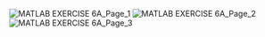 ![MATLAB EXERCISE 6A_Page_1](https://user-images.githubusercontent.com/77440902/139363021-b41b80a8-1e5f-49e0-a57b-e7c8083b1e69.jpg)
![MATLAB EXERCISE 6A_Page_2](https://user-images.githubusercontent.com/77440902/139363028-cbbf1655-c270-45a2-8572-9385756028c7.jpg)
![MATLAB EXERCISE 6A_Page_3](https://user-images.githubusercontent.com/77440902/139363031-2645a350-12fc-4fad-a6af-27ebec3264ac.jpg)
